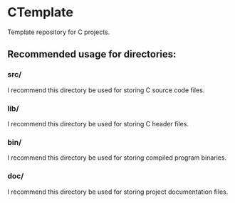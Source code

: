 # CTemplate
Template repository for C projects.

## Recommended usage for directories:

### src/

I recommend this directory be used for storing C source code files.

### lib/

I recommend this directory be used for storing C header files.

### bin/

I recommend this directory be used for storing compiled program binaries.

### doc/

I recommend this directory be used for storing project documentation files.
